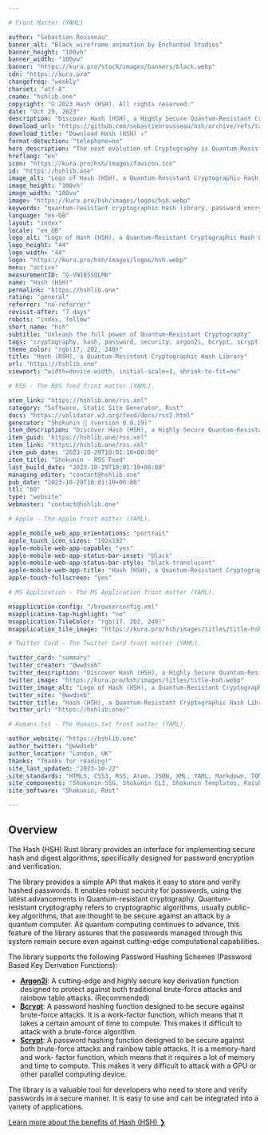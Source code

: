 ```yaml
---

# Front Matter (YAML)

author: "Sebastien Rousseau"
banner_alt: "Black wireframe animation by Enchanted Studios"
banner_height: "100vh"
banner_width: "100vw"
banner: "https://kura.pro/stock/images/banners/black.webp"
cdn: "https://kura.pro"
changefreq: "weekly"
charset: "utf-8"
cname: "hshlib.one"
copyright: "© 2023 Hash (HSH). All rights reserved."
date: "Oct 29, 2023"
description: "Discover Hash (HSH), a Highly Secure Quantum-Resistant Cryptographic Hash Library for Password Encryption and Verification in Rust."
download_url: "https://github.com/sebastienrousseau/hsh/archive/refs/tags/v0.0.7.zip"
download_title: "Download Hash (HSH) ↓"
format-detection: "telephone=no"
hero_description: "The next evolution of Cryptography is Quantum-Resistant Cryptography (QRC), an essential component for the future of a safer internet."
hreflang: "en"
icon: "https://kura.pro/hsh/images/favicon.ico"
id: "https://hshlib.one"
image_alt: "Logo of Hash (HSH), a Quantum-Resistant Cryptographic Hash Library"
image_height: "100vh"
image_width: "100vw"
image: "https://kura.pro/hsh/images/logos/hsh.webp"
keywords: "quantum-resistant cryptographic hash library, password encryption, password verification, Rust, Argon2i, bcrypt, scrypt, password hashing, password security, cybersecurity"
language: "en-GB"
layout: "index"
locale: "en_GB"
logo_alt: "Logo of Hash (HSH), a Quantum-Resistant Cryptographic Hash Library"
logo_height: "44"
logo_width: "44"
logo: "https://kura.pro/hsh/images/logos/hsh.webp"
menu: "active"
measurementID: "G-VN18SSQLM6"
name: "Hash (HSH)"
permalink: "https://hshlib.one"
rating: "general"
referrer: "no-referrer"
revisit-after: "7 days"
robots: "index, follow"
short_name: "hsh"
subtitle: "Unleash the full power of Quantum-Resistant Cryptography"
tags: "cryptography, hash, password, security, argon2i, bcrypt, scrypt, rust, quantum-resistant, shield"
theme_color: "rgb(17, 202, 240)"
title: "Hash (HSH), a Quantum-Resistant Cryptographic Hash Library"
url: "https://hshlib.one"
viewport: "width=device-width, initial-scale=1, shrink-to-fit=no"

# RSS - The RSS feed front matter (YAML).

atom_link: "https://hshlib.one/rss.xml"
category: "Software, Static Site Generator, Rust"
docs: "https://validator.w3.org/feed/docs/rss2.html"
generator: "Shokunin 🦀 (version 0.0.19)"
item_description: "Discover Hash (HSH), a Highly Secure Quantum-Resistant Cryptographic Hash Library for Password Encryption and Verification in Rust."
item_guid: "https://hshlib.one/rss.xml"
item_link: "https://hshlib.one/rss.xml"
item_pub_date: "2023-10-29T10:01:10+00:00"
item_title: "Shokunin - RSS Feed"
last_build_date: "2023-10-29T10:01:10+00:00"
managing_editor: "contact@hshlib.one"
pub_date: "2023-10-29T10:01:10+00:00"
ttl: "60"
type: "website"
webmaster: "contact@hshlib.one"

# Apple - The Apple front matter (YAML).

apple_mobile_web_app_orientations: "portrait"
apple_touch_icon_sizes: "192x192"
apple-mobile-web-app-capable: "yes"
apple-mobile-web-app-status-bar-inset: "black"
apple-mobile-web-app-status-bar-style: "black-translucent"
apple-mobile-web-app-title: "Hash (HSH), a Quantum-Resistant Cryptographic Hash Library"
apple-touch-fullscreen: "yes"

# MS Application - The MS Application front matter (YAML).

msapplication-config: "/browserconfig.xml"
msapplication-tap-highlight: "no"
msapplication-TileColor: "rgb(17, 202, 240)"
msapplication_tile_image: "https://kura.pro/hsh/images/titles/title-hsh.webp"

# Twitter Card - The Twitter Card front matter (YAML).

twitter_card: "summary"
twitter_creator: "@wwdseb"
twitter_description: "Discover Hash (HSH), a Highly Secure Quantum-Resistant Cryptographic Hash Library for Password Encryption and Verification in Rust."
twitter_image: "https://kura.pro/hsh/images/titles/title-hsh.webp"
twitter_image_alt: "Logo of Hash (HSH), a Quantum-Resistant Cryptographic Hash Library"
twitter_site: "@wwdseb"
twitter_title: "Hash (HSH), a Quantum-Resistant Cryptographic Hash Library"
twitter_url: "https://hshlib.one/"

# Humans.txt - The Humans.txt front matter (YAML).

author_website: "https://hshlib.one"
author_twitter: "@wwdseb"
author_location: "London, UK"
thanks: "Thanks for reading!"
site_last_updated: "2023-10-22"
site_standards: "HTML5, CSS3, RSS, Atom, JSON, XML, YAML, Markdown, TOML"
site_components: "Shokunin SSG, Shokunin CLI, Shokunin Templates, Kaishi Templates, Kaishi Themes"
site_software: "Shokunin, Rust"

---
```


## Overview

The Hash (HSH) Rust library provides an interface for implementing
secure hash and digest algorithms, specifically designed for password
encryption and verification.

The library provides a simple API that makes it easy to store and verify
hashed passwords. It enables robust security for passwords, using the
latest advancements in Quantum-resistant cryptography. Quantum-
resistant cryptography refers to cryptographic algorithms, usually
public-key algorithms, that are thought to be secure against an attack
by a quantum computer. As quantum computing continues to advance, this
feature of the library assures that the passwords managed through this
system remain secure even against cutting-edge computational
capabilities.

The library supports the following Password Hashing Schemes (Password
Based Key Derivation Functions):

- [**Argon2i**](<https://en.wikipedia.org/wiki/Argon2>): A cutting-edge
  and highly secure key derivation function designed to protect against
  both traditional brute-force attacks and rainbow table attacks.
  (Recommended)
- [**Bcrypt**](<https://en.wikipedia.org/wiki/Bcrypt>): A password
  hashing function designed to be secure against brute-force attacks.
  It is a work-factor function, which means that it takes a certain
  amount of time to compute. This makes it difficult to attack with a
  brute-force algorithm.
- [**Scrypt**](<https://en.wikipedia.org/wiki/Scrypt>): A password
  hashing function designed to be secure against both brute-force
  attacks and rainbow table attacks. It is a memory-hard and work-
  factor function, which means that it requires a lot of memory and
  time to compute. This makes it very difficult to attack with a GPU
  or other parallel computing device.

The library is a valuable tool for developers who need to store and
verify passwords in a secure manner. It is easy to use and can be
integrated into a variety of applications.

[Learn more about the benefits of Hash (HSH) ❯][01]

[01]: /overview/index.html "Learn more about the benefits of Hash (HSH)"
